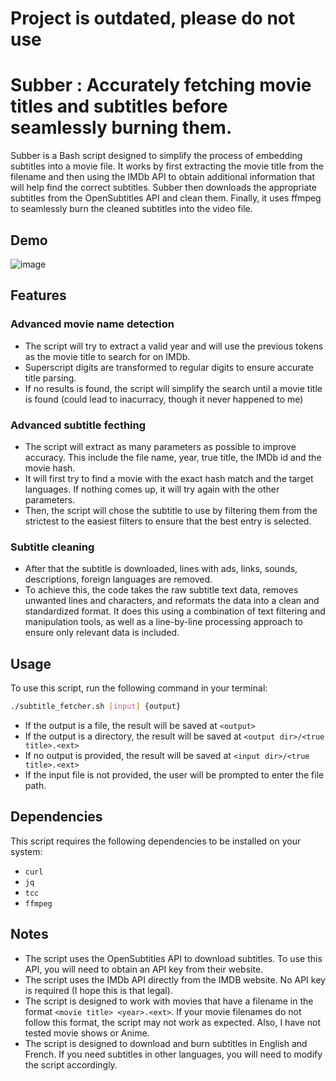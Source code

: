 # Project is outdated, please do not use

# Subber : Accurately fetching movie titles and subtitles before seamlessly burning them.

Subber is a Bash script designed to simplify the process of embedding subtitles into a movie file. It works by first extracting the movie title from the filename and then using the IMDb API to obtain additional information that will help find the correct subtitles. Subber then downloads the appropriate subtitles from the OpenSubtitles API and clean them. Finally, it uses ffmpeg to seamlessly burn the cleaned subtitles into the video file.

## Demo

![image](https://github.com/ThomasBaruzier/subber/assets/119688458/67b17b8f-6603-4c47-b387-222e73c66976)

## Features

### Advanced movie name detection

- The script will try to extract a valid year and will use the previous tokens as the movie title to search for on IMDb.
- Superscript digits are transformed to regular digits to ensure accurate title parsing.
- If no results is found, the script will simplify the search until a movie title is found (could lead to inacurracy, though it never happened to me)

### Advanced subtitle fecthing

- The script will extract as many parameters as possible to improve accuracy. This include the file name, year, true title, the IMDb id and the movie hash.
- It will first try to find a movie with the exact hash match and the target languages. If nothing comes up, it will try again with the other parameters.
- Then, the script will chose the subtitle to use by filtering them from the strictest to the easiest filters to ensure that the best entry is selected.

### Subtitle cleaning

- After that the subtitle is downloaded, lines with ads, links, sounds, descriptions, foreign languages are removed.
- To achieve this, the code takes the raw subtitle text data, removes unwanted lines and characters, and reformats the data into a clean and standardized format. It does this using a combination of text filtering and manipulation tools, as well as a line-by-line processing approach to ensure only relevant data is included.

## Usage

To use this script, run the following command in your terminal:

```bash
./subtitle_fetcher.sh [input] {output}
```

- If the output is a file, the result will be saved at `<output>`
- If the output is a directory, the result will be saved at `<output dir>/<true title>.<ext>`
- If no output is provided, the result will be saved at `<input dir>/<true title>.<ext>`
- If the input file is not provided, the user will be prompted to enter the file path.

## Dependencies

This script requires the following dependencies to be installed on your system:

- `curl`
- `jq`
- `tcc`
- `ffmpeg`

## Notes

- The script uses the OpenSubtitles API to download subtitles. To use this API, you will need to obtain an API key from their website.
- The script uses the IMDb API directly from the IMDB website. No API key is required (I hope this is that legal).
- The script is designed to work with movies that have a filename in the format  `<movie title> <year>.<ext>`. If your movie filenames do not follow this format, the script may not work as expected. Also, I have not tested movie shows or Anime.
- The script is designed to download and burn subtitles in English and French. If you need subtitles in other languages, you will need to modify the script accordingly.
